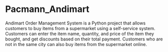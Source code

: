 # Pacmann_Andimart
Andimart Order Management System is a Python project that allows customers to buy items from a supermarket using a self-service system. Customers can enter the item name, quantity, and price of the item they bought, and get discounts based on their total payment. Customers who are not in the same city can also buy items from the supermarket online.
